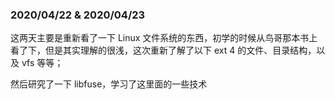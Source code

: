 ### 2020/04/22 & 2020/04/23

这两天主要是重新看了一下 Linux 文件系统的东西，初学的时候从鸟哥那本书上看了下，但是其实理解的很浅，这次重新了解了以下 ext 4 的文件、目录结构，以及 vfs 等等；

然后研究了一下 libfuse，学习了这里面的一些技术

